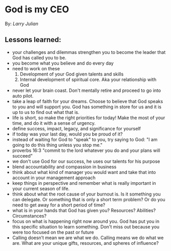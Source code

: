 # God is my CEO
By: *Larry Julian*
## Lessons learned:
- your challenges and dilemmas strengthen you to become the leader that God has called you to be.
- you become what you believe and do every day
- need to work on these
	1. Development of your God given talents and skills
	2. Internal development of spiritual core. Aka your relationship with God
- never let your brain coast. Don't mentally retire and proceed to go into auto pilot.
- take a leap of faith for your dreams. Choose to believe that God speaks to you and will support you. God has something in store for us and it is up to us to find out what that is.
- life is short, so make the right priorities for today! Make the most of your time, and do it with a sense of urgency.
- define success, impact, legacy, and significance for yourself
- if today was your last day, would you be proud of it?
- instead of waiting for God to "speak" to you, try saying to God: "I am going to do this thing unless you stop me."
- proverbs 16:3 "commit to the lord whatever you do and your plans will succeed"
- we don't use God for our success, he uses our talents for his purpose
- blend accountability and compassion in business
- think about what kind of manager you would want and take that into account in your management approach
- keep things in perspective and remember what is really important in your current season of life.
- think about what the root cause of your burnout is. Is it something you can delegate. Or something that is only a short term problem? Or do you need to get away for a short period of time?
- what is in your hands that God has given you? Resources? Abilities? Circumstances?
- focus on what is happening right now around you. God has put you in this specific situation to learn something. Don't miss out because you were too focused on the past or future
- Calling doesn’t mean we are what we do. Calling means we do what we are. What are your unique gifts, resources, and spheres of influence?
